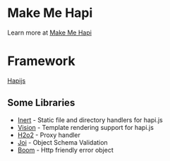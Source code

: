 # Make Me Hapi
Learn more at [Make Me Hapi](https://github.com/hapijs/makemehapi)

# Framework
[Hapijs](https://github.com/hapijs/hapi)

## Some Libraries
* [Inert](https://github.com/hapijs/inert) - Static file and directory handlers for hapi.js
* [Vision](https://github.com/hapijs/vision) - Template rendering support for hapi.js
* [H2o2](https://github.com/hapijs/h2o2) - Proxy handler
* [Joi](https://github.com/hapijs/joi) - Object Schema Validation
* [Boom](https://github.com/hapijs/boom) - Http friendly error object